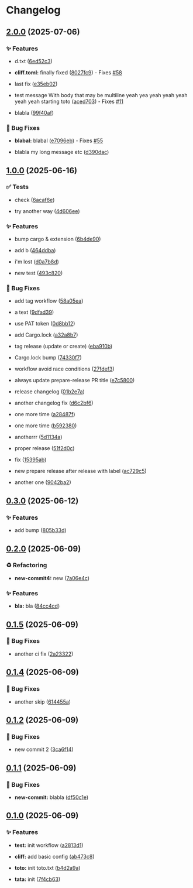 # Changelog

## [2.0.0](https://github.com/florian-sanders/git-cliff-release-workflow/compare/1.0.0...2.0.0) (2025-07-06)


### ✨ Features

* d.txt ([6ed52c3](https://github.com/florian-sanders/git-cliff-release-workflow/6ed52c3a74093b505bacc6f3a25cc7daed380a53))


* **cliff.toml:** finally fixed ([8027fc9](https://github.com/florian-sanders/git-cliff-release-workflow/8027fc96cfd7a2a971e10eb2341ab47d1905e51e)) - Fixes [#58](https://github.com/florian-sanders/zed-stylelint/issues/58) 


* last fix ([e35eb02](https://github.com/florian-sanders/git-cliff-release-workflow/e35eb022791c533a7fe518bc59ea01bfa2a5fe46))


* test message With body that may be multiline yeah yea yeah yeah yeah yeah yeah
starting toto ([aced703](https://github.com/florian-sanders/git-cliff-release-workflow/aced703a981a339610bda52d495ec75033401dcc)) - Fixes [#11](https://github.com/florian-sanders/zed-stylelint/issues/11) 


* blabla ([99f40af](https://github.com/florian-sanders/git-cliff-release-workflow/99f40afc3b8332b4d175d02f4d38e20d8b59c052))


### 🐛 Bug Fixes

* **blabal:** blabal ([e7096eb](https://github.com/florian-sanders/git-cliff-release-workflow/e7096eb2db202f036db1de4739fe80f2a26efd8f)) - Fixes [#55](https://github.com/florian-sanders/zed-stylelint/issues/55) 


* blabla my long message etc ([d390dac](https://github.com/florian-sanders/git-cliff-release-workflow/d390daca4b0e81c69a284f484108a9417388a6f4))


## [1.0.0](https://github.com/florian-sanders/git-cliff-release-workflow/compare/0.3.0...1.0.0) (2025-06-16)


### ✅ Tests

* check ([6acaf6e](https://github.com/florian-sanders/git-cliff-release-workflow/6acaf6e5e392e10997d855c14b22e4d1ffc9d8b1))


* try another way ([4d606ee](https://github.com/florian-sanders/git-cliff-release-workflow/4d606eee80f8ee5ab29ea6770170b63e97254c23))


### ✨ Features

* bump cargo & extension ([6b4de90](https://github.com/florian-sanders/git-cliff-release-workflow/6b4de90ac4ab58ab30164a56e8dac20cc9dede7a))


* add b ([464ddba](https://github.com/florian-sanders/git-cliff-release-workflow/464ddba7aa32abea2be6d94f48cbbcf4f37c0144))


* i'm lost ([d0a7b8d](https://github.com/florian-sanders/git-cliff-release-workflow/d0a7b8dff606b87f54db0ed53b13409b6b4f0689))


* new test ([493c820](https://github.com/florian-sanders/git-cliff-release-workflow/493c8202bc03e3bd1751861ee028fe71fac11376))


### 🐛 Bug Fixes

* add tag workflow ([58a05ea](https://github.com/florian-sanders/git-cliff-release-workflow/58a05ea0d12df1bfbd5d7407172d38dfec3e049b))


* a text ([9dfad39](https://github.com/florian-sanders/git-cliff-release-workflow/9dfad397dd003c4d3e862a9e04611216474aa89f))


* use PAT token ([0d8bb12](https://github.com/florian-sanders/git-cliff-release-workflow/0d8bb123a0c797980cd902e095717145af0bbbaf))


* add Cargo.lock ([a32a8b7](https://github.com/florian-sanders/git-cliff-release-workflow/a32a8b7919ceaf47b00ee1ca64df943dff9387de))


* tag release (update or create) ([eba910b](https://github.com/florian-sanders/git-cliff-release-workflow/eba910b4f4c52e1aad4a2e57f3ebc2cfad27343b))


* Cargo.lock bump ([74330f7](https://github.com/florian-sanders/git-cliff-release-workflow/74330f7948b4667449580ff3aac1fcb1ab807aec))


* workflow avoid race conditions ([27fdef3](https://github.com/florian-sanders/git-cliff-release-workflow/27fdef3b145a2f244d309880411d84d60c2906f3))


* always update prepare-release PR title ([e7c5800](https://github.com/florian-sanders/git-cliff-release-workflow/e7c580099f8a664a7c57f82309f031ddcd003896))


* release changelog ([01b2e7a](https://github.com/florian-sanders/git-cliff-release-workflow/01b2e7aabc1f58b56bcf807dca1cfca357e87996))


* another changelog fix ([d6c2bf6](https://github.com/florian-sanders/git-cliff-release-workflow/d6c2bf69fce019226274024786245afadfa65292))


* one more time ([a28487f](https://github.com/florian-sanders/git-cliff-release-workflow/a28487f9a57b16a761c3fd0ad19a5e142e371f34))


* one more time ([b592380](https://github.com/florian-sanders/git-cliff-release-workflow/b59238090d2771c6f7be6e560e45899203c43f46))


* anotherrr ([5d1134a](https://github.com/florian-sanders/git-cliff-release-workflow/5d1134abb4baa476bf49f46f7f96949e713503dc))


* proper release ([51f2d0c](https://github.com/florian-sanders/git-cliff-release-workflow/51f2d0c1c92d73b57d818c64a3db6c5024c6ee09))


* fix ([15395ab](https://github.com/florian-sanders/git-cliff-release-workflow/15395abdb4947bd0c9f160aa9691ff8b790145a7))


* new prepare release after release with label ([ac729c5](https://github.com/florian-sanders/git-cliff-release-workflow/ac729c526ef9210ae95d7e353216a6827dc9a003))


* another one ([9042ba2](https://github.com/florian-sanders/git-cliff-release-workflow/9042ba24f6d992d557f9eb7c8a00c4f703a232a1))


## [0.3.0](https://github.com/florian-sanders/git-cliff-release-workflow/compare/0.2.0...0.3.0) (2025-06-12)


### ✨ Features

* add bump ([805b33d](https://github.com/florian-sanders/git-cliff-release-workflow/805b33dc900616ad9459db6de63b077abb935f58))


## [0.2.0](https://github.com/florian-sanders/git-cliff-release-workflow/compare/0.1.5...0.2.0) (2025-06-09)


### ♻️ Refactoring

* **new-commit4:** new ([7a06e4c](https://github.com/florian-sanders/git-cliff-release-workflow/7a06e4c1c31ffa4689acfbe7eb87c42e009ad160))


### ✨ Features

* **bla:** bla ([84cc4cd](https://github.com/florian-sanders/git-cliff-release-workflow/84cc4cd5a4bf18feeeabae7fa5d2b03d77f7282a))


## [0.1.5](https://github.com/florian-sanders/git-cliff-release-workflow/compare/0.1.4...0.1.5) (2025-06-09)


### 🐛 Bug Fixes

* another ci fix ([2a23322](https://github.com/florian-sanders/git-cliff-release-workflow/2a2332295a2fa2225995d909eff9d4250ad6fd6f))


## [0.1.4](https://github.com/florian-sanders/git-cliff-release-workflow/compare/0.1.3...0.1.4) (2025-06-09)


### 🐛 Bug Fixes

* another skip ([614455a](https://github.com/florian-sanders/git-cliff-release-workflow/614455ace771d0786bbe7a05c182113fd88bfa0b))


## [0.1.2](https://github.com/florian-sanders/git-cliff-release-workflow/compare/0.1.1...0.1.2) (2025-06-09)


### 🐛 Bug Fixes

* new commit 2 ([3ca6f14](https://github.com/florian-sanders/git-cliff-release-workflow/3ca6f1462527bd969985f1928384e46958ccdee9))


## [0.1.1](https://github.com/florian-sanders/git-cliff-release-workflow/compare/0.1.0...0.1.1) (2025-06-09)


### 🐛 Bug Fixes

* **new-commit:** blabla ([df50c1e](https://github.com/florian-sanders/git-cliff-release-workflow/df50c1e878b1fa5a824dea7c8b74c7957f6071c9))


## [0.1.0](https://github.com/florian-sanders/git-cliff-release-workflow/compare/...0.1.0) (2025-06-09)


### ✨ Features

* **test:** init workflow ([a2813d1](https://github.com/florian-sanders/git-cliff-release-workflow/a2813d1d3b07188d1e8ef443592be87346d10348))


* **cliff:** add basic config ([ab473c8](https://github.com/florian-sanders/git-cliff-release-workflow/ab473c8c9bf22f325c913ecf76e19d348543c740))


* **toto:** init toto.txt ([b4d2a9a](https://github.com/florian-sanders/git-cliff-release-workflow/b4d2a9a1c6e0f1e1214ababb3d3bb1fe27cfd01a))


* **tata:** init ([7f4cb63](https://github.com/florian-sanders/git-cliff-release-workflow/7f4cb63fdfca071ed0a5a21e9d4dbf159792d566))


